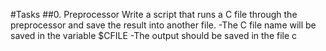 #Tasks
##0. Preprocessor
Write a script that runs a C file through the preprocessor and save the result into another file.
-The C file name will be saved in the variable $CFILE
-The output should be saved in the file c
